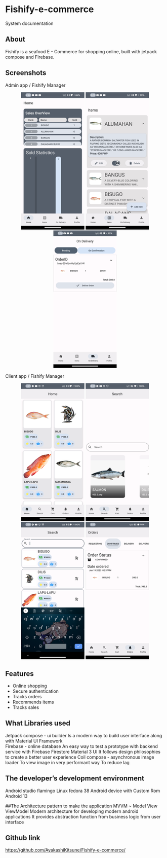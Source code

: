 # Fishify-e-commerce
System documentation


## About
Fishify is a seafood E - Commerce for shopping online, built with jetpack compose and Firebase.

## Screenshots
Admin app / Fishify Manager
<p align="center">
    <img src="images/Screenshot_20230619-142251_Fishify_Manager.png" width=200>
    <img src="images/Screenshot_20230619-142914_Fishify_Manager.png" width=200>
    <img src="images/Screenshot_20230619-143839_Fishify_Manager.png" width=200>
</p>

Client app / Fishify Manager
<p align="center">
    <img src="images/Screenshot_20230619-150143_Fishify_Market.png" width=200>
    <img src="images/Screenshot_20230619-150148_Fishify_Market.png" width=200>
    <img src="images/Screenshot_20230619-150153_Fishify_Market.png" width=200>
    <img src="images/Screenshot_20230619-151711_Fishify_Market.png" width=200>
</p>

## Features
- Online shopping
- Secure authentication
- Tracks orders
- Recommends items 
- Tracks sales
  
## What Libraries used
Jetpack compose - ui builder
Is a modern way to build user interface along with Material UI Framework  
Firebase - online database 
An easy way to test a prototype with backend service with Firebase Firestore 
Material 3 UI
It follows design philosophies to create a better user experience
Coil compose - asynchronous image loader
To view image in very performant way
To reduce lag

## The developer’s development environment
Android studio flamingo 
Linux fedora 38
Android device with Custom Rom Android 13

##The Architecture pattern to make the application
MVVM ~ Model View ViewModel
Modern architecture for developing modern android applications
It provides abstraction function from business logic from user interface

## Github link
https://github.com/AyakashiKitsune/Fishify-e-commerce/
